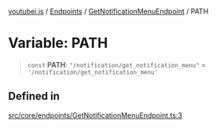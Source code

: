 [youtubei.js](../../../../../README.md) / [Endpoints](../../../README.md) / [GetNotificationMenuEndpoint](../README.md) / PATH

# Variable: PATH

> `const` **PATH**: `"/notification/get_notification_menu"` = `'/notification/get_notification_menu'`

## Defined in

[src/core/endpoints/GetNotificationMenuEndpoint.ts:3](https://github.com/LuanRT/YouTube.js/blob/305a398158a6cac82e6ef288fed4bf1661c89d52/src/core/endpoints/GetNotificationMenuEndpoint.ts#L3)
